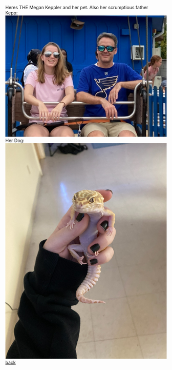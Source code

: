 Heres THE Megan Keppler and her pet. Also her scrumptious father <br/>
Kepp: ![Kepp](assets/Images/Keppler.jpg)
<br/>
Her Dog: ![Falafel](assets/Images/Fallafel.jpg)
<br/>
[back](./)
